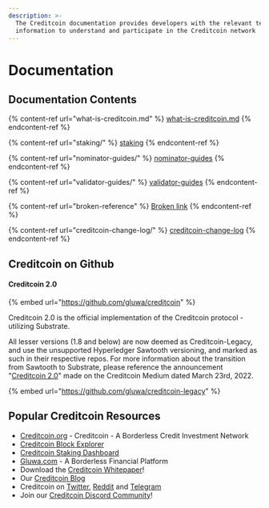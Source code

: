 ```yaml
---
description: >-
  The Creditcoin documentation provides developers with the relevant technical
  information to understand and participate in the Creditcoin network
---
```


# Documentation

## Documentation Contents

{% content-ref url="what-is-creditcoin.md" %}
[what-is-creditcoin.md](what-is-creditcoin.md)
{% endcontent-ref %}

{% content-ref url="staking/" %}
[staking](staking/)
{% endcontent-ref %}

{% content-ref url="nominator-guides/" %}
[nominator-guides](nominator-guides/)
{% endcontent-ref %}

{% content-ref url="validator-guides/" %}
[validator-guides](validator-guides/)
{% endcontent-ref %}

{% content-ref url="broken-reference" %}
[Broken link](broken-reference)
{% endcontent-ref %}

{% content-ref url="creditcoin-change-log/" %}
[creditcoin-change-log](creditcoin-change-log/)
{% endcontent-ref %}

## Creditcoin on Github

#### Creditcoin 2.0

{% embed url="https://github.com/gluwa/creditcoin" %}

Creditcoin 2.0 is the official implementation of the Creditcoin protocol - utilizing Substrate. &#x20;

All lesser versions (1.8 and below) are now deemed as Creditcoin-Legacy, and use the unsupported Hyperledger Sawtooth versioning, and marked as such in their respective repos.  For more information about the transition from Sawtooth to Substrate, please reference the announcement "[Creditcoin 2.0](https://medium.com/creditcoin-foundation/creditcoin-2-0-d9bbca02991a)" made on the Creditcoin Medium dated March 23rd, 2022.

{% embed url="https://github.com/gluwa/creditcoin-legacy" %}

## Popular Creditcoin Resources

* [Creditcoin.org](https://creditcoin.org/) - Creditcoin - A Borderless Credit Investment Network
* [Creditcoin Block Explorer](https://explorer.creditcoin.org)
* [Creditcoin Staking Dashboard](https://staking.creditcoin.org/)
* [Gluwa.com](https://gluwa.com/) - A Borderless Financial Platform
* Download the [Creditcoin Whitepaper](https://creditcoin.org/white-paper)!
* Our [Creditcoin Blog](https://creditcoin.org/blog/)
* Creditcoin on [Twitter](https://twitter.com/creditcoin), [Reddit](https://www.reddit.com/r/Creditcoin/) and [Telegram](https://t.me/CreditcoinOfficial)
* Join our [Creditcoin Discord Community](https://discord.com/invite/creditcoin)!
